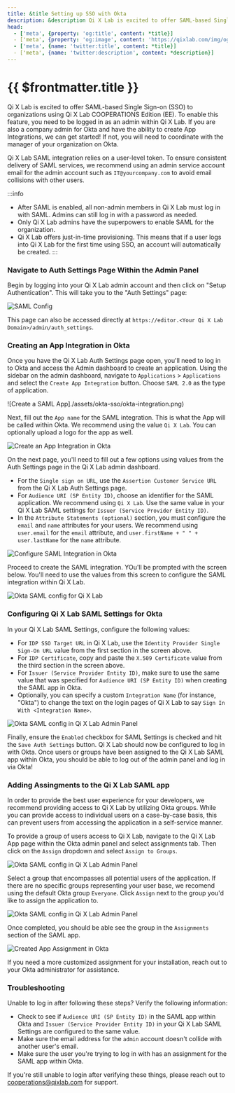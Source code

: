 ```yaml
---
title: &title Setting up SSO with Okta
description: &description Qi X Lab is excited to offer SAML-based Single Sign-on (SSO) to organizations using Qi X Lab COOPERATIONS Edition (EE).
head:
  - ['meta', {property: 'og:title', content: *title}] 
  - ['meta', {property: 'og:image', content: 'https://qixlab.com/img/og/cooperations-setting-up-sso-with-okta.png'}]
  - ['meta', {name: 'twitter:title', content: *title}]
  - ['meta', {name: 'twitter:description', content: *description}]
---
```


# {{ $frontmatter.title }}

Qi X Lab is excited to offer SAML-based Single Sign-on (SSO) to organizations using Qi X Lab COOPERATIONS Edition (EE). To enable this feature, you need to be logged in as an admin within Qi X Lab. If you are also a company admin for Okta and have the ability to create App Integrations, we can get started! If not, you will need to coordinate with the manager of your organization on Okta.

Qi X Lab SAML integration relies on a user-level token. To ensure consistent delivery of SAML services, we recommend using an admin service account email for the admin account such as `IT@yourcompany.com` to avoid email collisions with other users.

:::info

- After SAML is enabled, all non-admin members in Qi X Lab must log in with SAML. Admins can still log in with a password as needed.
- Only Qi X Lab admins have the superpowers to enable SAML for the organization.
- Qi X Lab offers just-in-time provisioning. This means that if a user logs into Qi X Lab for the first time using SSO, an account will automatically be created.
:::

### Navigate to Auth Settings Page Within the Admin Panel

Begin by logging into your Qi X Lab admin account and then click on "Setup Authentication". This will take you to the "Auth Settings" page:

![SAML Config](./assets/saml-config.png)

This page can also be accessed directly at `https://editor.<Your Qi X Lab Domain>/admin/auth_settings`.

### Creating an App Integration in Okta

Once you have the Qi X Lab Auth Settings page open, you'll need to log in to Okta and access the Admin dashboard to create an application. Using the sidebar on the admin dashboard, navigate to `Applications` > `Applications` and select the `Create App Integration` button. Choose `SAML 2.0` as the type of application.

![Create a SAML App]./assets/okta-sso/okta-integration.png)

Next, fill out the `App name` for the SAML integration. This is what the App will be called within Okta. We recommend using the value `Qi X Lab`. You can optionally upload a logo for the app as well.

![Create an App Integration in Okta](./assets/okta-sso/okta-integration-2.png)

On the next page, you'll need to fill out a few options using values from the Auth Settings page in the Qi X Lab admin dashboard.

- For the `Single sign on URL`, use the `Assertion Customer Service URL` from the Qi X Lab Auth Settings page.
- For `Audience URI (SP Entity ID)`, choose an identifier for the SAML application. We recommend using `Qi X Lab`. Use the same value in your Qi X Lab SAML settings for `Issuer (Service Provider Entity ID)`.
- In the `Attribute Statements (optional)` section, you must configure the `email` and `name` attributes for your users. We recommend using `user.email` for the `email` attribute, and `user.firstName + " " + user.lastName` for the `name` attribute.

![Configure SAML Integration in Okta](./assets/okta-sso/okta-integration-3.png)

Proceed to create the SAML integration. YOu'll be prompted with the screen below. You'll need to use the values from this screen to configure the SAML integration within Qi X Lab.

![Okta SAML config for Qi X Lab](./assets/okta-sso/okta-integration-4.png)

### Configuring Qi X Lab SAML Settings for Okta

In your Qi X Lab SAML Settings, configure the following values:

- For `IDP SSO Target URL` in Qi X Lab, use the `Identity Provider Single Sign-On URL` value from the first section in the screen above.
- For `IDP Certificate`, copy and paste the `X.509 Certificate` value from the third section in the screen above.
- For `Issuer (Service Provider Entity ID)`, make sure to use the same value that was specified for `Audience URI (SP Entity ID)` when creating the SAML app in Okta.
- Optionally, you can specify a custom `Integration Name` (for instance, "Okta") to change the text on the login pages of Qi X Lab to say `Sign In With <Integration Name>`.

![Okta SAML config in Qi X Lab Admin Panel](./assets/okta-sso/okta-integration-5.png)

Finally, ensure the `Enabled` checkbox for SAML Settings is checked and hit the `Save Auth Settings` button. Qi X Lab should now be configured to log in with Okta. Once users or groups have been assigned to the Qi X Lab SAML app within Okta, you should be able to log out of the admin panel and log in via Okta!

### Adding Assingments to the Qi X Lab SAML app

In order to provide the best user experience for your developers, we recommend providing access to Qi X Lab by utilizing Okta groups. While you can provide access to individual users on a case-by-case basis, this can prevent users from accessing the application in a self-service manner.

To provide a group of users access to Qi X Lab, navigate to the Qi X Lab App page within the Okta admin panel and select assignments tab. Then click on the `Assign` dropdown and select `Assign to Groups`.

![Okta SAML config in Qi X Lab Admin Panel](./assets/okta-sso/okta-integration-6.png)

Select a group that encompasses all potential users of the application. If there are no specific groups representing your user base, we recomend using the default Okta group `Everyone`. Click `Assign` next to the group you'd like to assign the application to.

![Okta SAML config in Qi X Lab Admin Panel](./assets/okta-sso/okta-integration-7.png)

Once completed, you should be able see the group in the `Assignments` section of the SAML app.

![Created App Assignment in Okta](./assets/okta-sso/okta-integration-8.png)

If you need a more customized assignment for your installation, reach out to your Okta administrator for assistance.

### Troubleshooting

Unable to log in after following these steps? Verify the following information:

- Check to see if `Audience URI (SP Entity ID)` in the SAML app within Okta and `Issuer (Service Provider Entity ID)` in your Qi X Lab SAML Settings are configured to the same value.
- Make sure the email address for the `admin` account doesn't collide with another user's email.
- Make sure the user you're trying to log in with has an assignment for the SAML app within Okta.

If you're still unable to login after verifying these things, please reach out to [cooperations@qixlab.com](mailto:cooperations@qixlab.com) for support.

